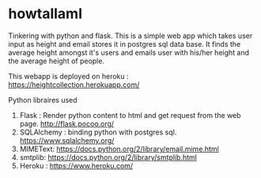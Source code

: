 # howtallamI

Tinkering with python and flask. This is a simple web app which takes user input as height and email stores it in postgres sql data base.
It finds the average height amongst it's users and emails user with his/her height and the average height of people.

This webapp is deployed on heroku : https://heightcollection.herokuapp.com/

Python libraires used
1) Flask : Render python content to html  and get request from the web page. http://flask.pocoo.org/
2) SQLAlchemy : binding python with postgres sql. https://www.sqlalchemy.org/
3) MIMEText: https://docs.python.org/2/library/email.mime.html
4) smtplib: https://docs.python.org/2/library/smtplib.html
5) Heroku : https://www.heroku.com/

